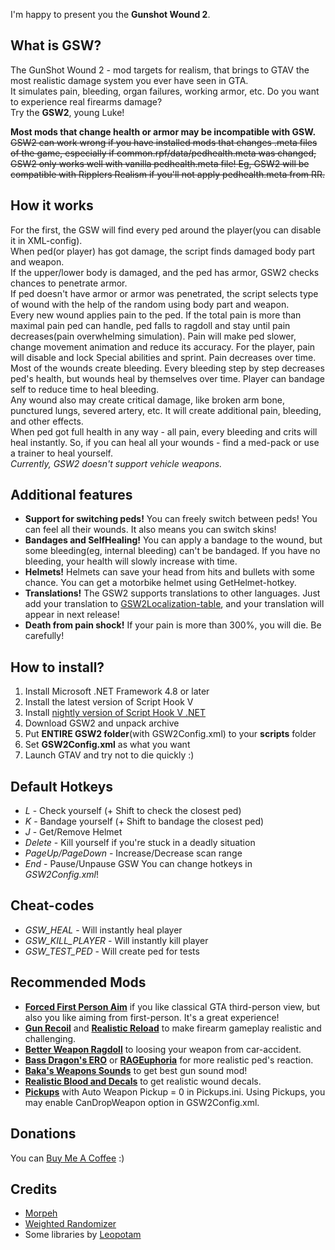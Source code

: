 I'm happy to present you the **Gunshot Wound 2**.

## What is GSW?
The GunShot Wound 2 - mod targets for realism, that brings to GTAV the most realistic damage system you ever have seen in GTA.\
It simulates pain, bleeding, organ failures, working armor, etc. Do you want to experience real firearms damage?\
Try the **GSW2**, young Luke!

**Most mods that change health or armor may be incompatible with GSW.**
~~GSW2 can work wrong if you have installed mods that changes .meta files of the game, especially if common.rpf/data/pedhealth.meta was changed, GSW2 only works well with vanilla pedhealth.meta file!
Eg, GSW2 will be compatible with Ripplers Realism if you'll not apply pedhealth.meta from RR.~~

## How it works
For the first, the GSW will find every ped around the player(you can disable it in XML-config).\
When ped(or player) has got damage, the script finds damaged body part and weapon.\
If the upper/lower body is damaged, and the ped has armor, GSW2 checks chances to penetrate armor.\
If ped doesn't have armor or armor was penetrated, the script selects type of wound with the help of the random using body part and weapon.\
Every new wound applies pain to the ped. If the total pain is more than maximal pain ped can handle, ped falls to ragdoll and stay until pain decreases(pain overwhelming simulation). 
Pain will make ped slower, change movement animation and reduce its accuracy. For the player, pain will disable and lock Special abilities and sprint. Pain decreases over time.\
Most of the wounds create bleeding. Every bleeding step by step decreases ped's health, but wounds heal by themselves over time. Player can bandage self to reduce time to heal bleeding.\
Any wound also may create critical damage, like broken arm bone, punctured lungs, severed artery, etc. It will create additional pain, bleeding, and other effects.\
When ped got full health in any way - all pain, every bleeding and crits will heal instantly. So, if you can heal all your wounds - find a med-pack or use a trainer to heal yourself. \
_Currently, GSW2 doesn't support vehicle weapons._

## Additional features
- **Support for switching peds!** You can freely switch between peds! You can feel all their wounds. It also means you
  can switch skins!
- **Bandages and SelfHealing!** You can apply a bandage to the wound, but some bleeding(eg, internal bleeding) can't be
  bandaged. If you have no bleeding, your health will slowly increase with time.
- **Helmets!** Helmets can save your head from hits and bullets with some chance. You can get a motorbike helmet using
  GetHelmet-hotkey.
- **Translations!** The GSW2 supports translations to other languages. Just add your translation
  to [GSW2Localization-table](https://docs.google.com/spreadsheets/d/1TY0nSEJMDmypkYrcVUBlMG3HIAEW075dCOtxXgW5UJ0/edit),
  and your translation will appear in next release!
- **Death from pain shock!** If your pain is more than 300%, you will die. Be carefully!

## How to install?
1) Install Microsoft .NET Framework 4.8 or later
2) Install the latest version of Script Hook V
3) Install [nightly version of Script Hook V .NET](https://github.com/scripthookvdotnet/scripthookvdotnet-nightly/releases)
4) Download GSW2 and unpack archive
5) Put **ENTIRE GSW2 folder**(with GSW2Config.xml) to your **scripts** folder
6) Set **GSW2Config.xml** as what you want
7) Launch GTAV and try not to die quickly :)

## Default Hotkeys

- _L_ - Check yourself (+ Shift to check the closest ped)
- _K_ - Bandage yourself (+ Shift to bandage the closest ped)
- _J_ - Get/Remove Helmet
- _Delete_ - Kill yourself if you're stuck in a deadly situation
- _PageUp/PageDown_ - Increase/Decrease scan range
- _End_ - Pause/Unpause GSW
  You can change hotkeys in _GSW2Config.xml_!

## Cheat-codes

- _GSW_HEAL_ - Will instantly heal player
- _GSW_KILL_PLAYER_ - Will instantly kill player
- _GSW_TEST_PED_ - Will create ped for tests

## Recommended Mods

- <a href="https://www.gta5-mods.com/scripts/forced-first-person-aim"><b>Forced First Person Aim</b></a> if you like
  classical GTA third-person view, but also you like aiming from first-person. It's a great experience!
- <a href="https://www.gta5-mods.com/scripts/gun-recoil"><b>Gun Recoil</b></a>
  and <a href="https://www.gta5-mods.com/scripts/manual-reload"><b>Realistic Reload</b></a> to make firearm gameplay
  realistic and challenging.
- <a href="https://www.gta5-mods.com/scripts/better-weapon-ragdoll"><b>Better Weapon Ragdoll</b></a> to loosing your
  weapon from car-accident.
- <a href="https://www.gta5-mods.com/misc/bass-dragon-s-euphoria-overhaul-w-i-p-v1-0"><b>Bass Dragon's ERO</b></a>
  or <a href="https://www.gta5-mods.com/misc/rageuphoria"><b>RAGEuphoria</b></a> for more realistic ped's reaction.
- <a href="https://www.gta5-mods.com/weapons/perui"><b>Baka's Weapons Sounds</b></a> to get best gun sound mod!
- <a href="https://www.gta5-mods.com/misc/realistic-blood-and-decals"><b>Realistic Blood and Decals</b></a> to get
  realistic wound decals.
- <a href="https://www.gta5-mods.com/scripts/pickups"><b>Pickups</b></a> with Auto Weapon Pickup = 0 in Pickups.ini.
  Using Pickups, you may enable CanDropWeapon option in GSW2Config.xml.

## Donations

You can [Buy Me A Coffee](https://www.buymeacoffee.com/SH42913) :)

## Credits

- [Morpeh](https://github.com/scellecs/morpeh)
- [Weighted Randomizer](https://github.com/BlueRaja/Weighted-Item-Randomizer-for-C-Sharp)
- Some libraries by [Leopotam](https://leopotam.com/)